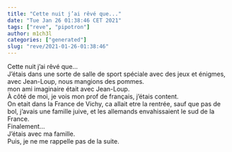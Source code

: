 ```yaml
---
title: "Cette nuit j’ai rêvé que..."
date: "Tue Jan 26 01:38:46 CET 2021"
tags: ["reve", "pipotron"]
author: m1ch3l
categories: ["generated"]
slug: "reve/2021-01-26-01:38:46"
---
```


Cette nuit j’ai rêvé que...<br>
J’étais dans une sorte de salle de sport spéciale avec des jeux et énigmes, avec Jean-Loup, nous mangions des pommes.<br>
mon ami imaginaire était avec Jean-Loup.<br>
À côté de moi, je vois mon prof de français, j’étais content.<br>
On etait dans la France de Vichy, ca allait etre la rentrée, sauf que pas de bol, j’avais une famille juive, et les allemands envahissaient le sud de la France.<br>
Finalement...<br>
J’étais avec ma famille.<br>
Puis, je ne me rappelle pas de la suite.<br>
